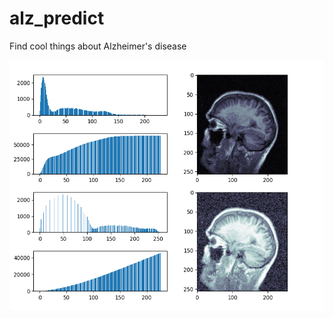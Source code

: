 # alz_predict
Find cool things about Alzheimer's disease

<img src="eq_image.png" width="700" height="400">
